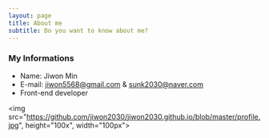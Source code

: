 ```yaml
---
layout: page
title: About me
subtitle: Do you want to know about me?
---
```


### My Informations

- Name: Jiwon Min
- E-mail: jiwon5568@gmail.com & sunk2030@naver.com
- Front-end developer

<img src="https://github.com/jiwon2030/jiwon2030.github.io/blob/master/profile.jpg", height="100x", width="100px">